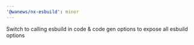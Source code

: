 ```yaml
---
'@wanews/nx-esbuild': minor
---
```


Switch to calling esbuild in code & code gen options to expose all esbuild options

